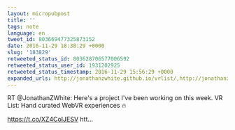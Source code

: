 ```yaml
---
layout: micropubpost
title: ''
tags: note
language: en
tweet_id: 803669477325873152
date: 2016-11-29 18:38:29 +0000
slug: '183829'
retweeted_status_id: 803628706577006592
retweeted_status_user_id: 1931202925
retweeted_status_timestamp: 2016-11-29 15:56:29 +0000
expanded_urls: http://jonathanzwhite.github.io/vrlist/,http://jonathanzwhite.github.io/vrlist/,https://twitter.com/JonathanZWhite/status/803628706577006592/photo/1,https://twitter.com/JonathanZWhite/status/803628706577006592/photo/1,https://twitter.com/JonathanZWhite/status/803628706577006592/photo/1
---
```

RT @JonathanZWhite: Here's a project I've been working on this week. VR List: Hand curated WebVR experiences 🔥

https://t.co/XZ4CoIJESV htt…
